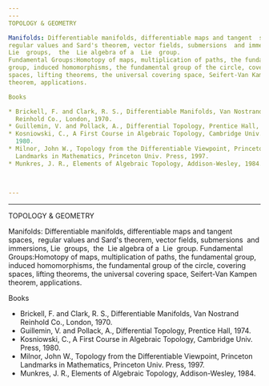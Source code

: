 ```yaml
---
---
TOPOLOGY & GEOMETRY

Manifolds: Differentiable manifolds, differentiable maps and tangent  spaces, 
regular values and Sard's theorem, vector fields, submersions  and immersions,
Lie  groups,  the  Lie algebra of a  Lie  group.
Fundamental Groups:Homotopy of maps, multiplication of paths, the fundamental
group, induced homomorphisms, the fundamental group of the circle, covering
spaces, lifting theorems, the universal covering space, Seifert-Van Kampen
theorem, applications.

Books

* Brickell, F. and Clark, R. S., Differentiable Manifolds, Van Nostrand
  Reinhold Co., London, 1970.
* Guillemin, V. and Pollack, A., Differential Topology, Prentice Hall, 1974.
* Kosniowski, C., A First Course in Algebraic Topology, Cambridge Univ. Press,
  1980.
* Milnor, John W., Topology from the Differentiable Viewpoint, Princeton
  Landmarks in Mathematics, Princeton Univ. Press, 1997.
* Munkres, J. R., Elements of Algebraic Topology, Addison-Wesley, 1984.
   

 
---
```

---
TOPOLOGY & GEOMETRY

Manifolds: Differentiable manifolds, differentiable maps and tangent  spaces, 
regular values and Sard's theorem, vector fields, submersions  and immersions,
Lie  groups,  the  Lie algebra of a  Lie  group.
Fundamental Groups:Homotopy of maps, multiplication of paths, the fundamental
group, induced homomorphisms, the fundamental group of the circle, covering
spaces, lifting theorems, the universal covering space, Seifert-Van Kampen
theorem, applications.

Books

* Brickell, F. and Clark, R. S., Differentiable Manifolds, Van Nostrand
  Reinhold Co., London, 1970.
* Guillemin, V. and Pollack, A., Differential Topology, Prentice Hall, 1974.
* Kosniowski, C., A First Course in Algebraic Topology, Cambridge Univ. Press,
  1980.
* Milnor, John W., Topology from the Differentiable Viewpoint, Princeton
  Landmarks in Mathematics, Princeton Univ. Press, 1997.
* Munkres, J. R., Elements of Algebraic Topology, Addison-Wesley, 1984.
   

 
